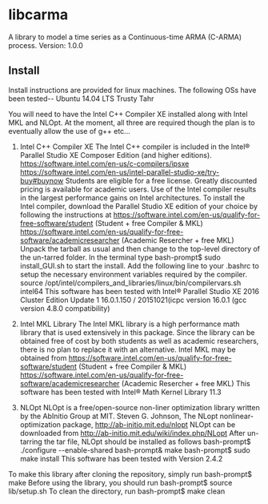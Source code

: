 # libcarma
A library to model a time series as a Continuous-time ARMA (C-ARMA) process.
Version: 1.0.0

Install
-------
Install instructions are provided for linux machines. The following OSs have been tested--
Ubuntu 14.04 LTS Trusty Tahr

You will need to have the Intel C++ Compiler XE installed along with Intel MKL and NLOpt. At the moment, all 
three are required though the plan is to eventually allow the use of g++ etc...

1. Intel C++ Compiler XE
The Intel C++ compiler is included in the Intel® Parallel Studio XE Composer Edition (and higher editions).
https://software.intel.com/en-us/c-compilers/ipsxe
https://software.intel.com/en-us/intel-parallel-studio-xe/try-buy#buynow
Students are eligible for a free license. Greatly discounted pricing is available for academic users. Use of 
the Intel compiler results in the largest performance gains on Intel architectures. To install the Intel 
compiler, download the Parallel Studio XE edition of your choice by following the instructions at 
https://software.intel.com/en-us/qualify-for-free-software/student (Student + free Compiler & MKL)
https://software.intel.com/en-us/qualify-for-free-software/academicresearcher (Academic Resercher + free MKL)
Unpack the tarball as usual and then change to the top-level directory of the un-tarred folder. In the 
terminal type 
bash-prompt$ sudo install_GUI.sh
to start the install.
Add the following line to your .bashrc to setup the necessary environment variables required by the compiler.
source /opt/intel/compilers_and_libraries/linux/bin/compilervars.sh intel64
This software has been tested with
Intel® Parallel Studio XE 2016 Cluster Edition Update 1 16.0.1.150 / 20151021(icpc version 16.0.1 (gcc version 4.8.0 compatibility)

2. Intel MKL Library
The Intel MKL library is a high performance math library that is used extensively in this package. Since the 
library can be obtained free of cost by both students as well as academic researchers, there is no plan to 
replace it with an alternative. Intel MKL may be obtained from
https://software.intel.com/en-us/qualify-for-free-software/student (Student + free Compiler & MKL)
https://software.intel.com/en-us/qualify-for-free-software/academicresearcher (Academic Resercher + free MKL)
This software has been tested with
Intel® Math Kernel Library 11.3

3. NLOpt
NLOpt is a free/open-source non-liner optimization library written by the AbInitio Group at MIT.
Steven G. Johnson, The NLopt nonlinear-optimization package, http://ab-initio.mit.edu/nlopt 
NLOpt can be downloaded from 
http://ab-initio.mit.edu/wiki/index.php/NLopt
After un-tarring the tar file, NLOpt should be installed as follows
bash-prompt$ ./configure --enable-shared
bash-prompt& make
bash-prompt$ sudo make install
This software has been tested with
Version 2.4.2

To make this library after cloning the repository, simply run
bash-prompt$ make
Before using the library, you should run
bash-prompt$ source lib/setup.sh
To clean the directory, run 
bash-prompt$ make clean

